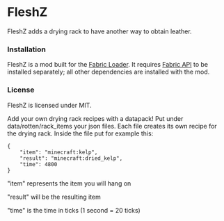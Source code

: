 # FleshZ
FleshZ adds a drying rack to have another way to obtain leather.

### Installation
FleshZ is a mod built for the [Fabric Loader](https://fabricmc.net/). It requires [Fabric API](https://www.curseforge.com/minecraft/mc-mods/fabric-api) to be installed separately; all other dependencies are installed with the mod.

### License
FleshZ is licensed under MIT.


Add your own drying rack recipes with a datapack!
Put under data/rotten/rack_items your json files.
Each file creates its own recipe for the drying rack.
Inside the file put for example this:
```
{
    "item": "minecraft:kelp",
    "result": "minecraft:dried_kelp",
    "time": 4800
}
```
"item" represents the item you will hang on

"result" will be the resulting item

"time" is the time in ticks (1 second = 20 ticks)
